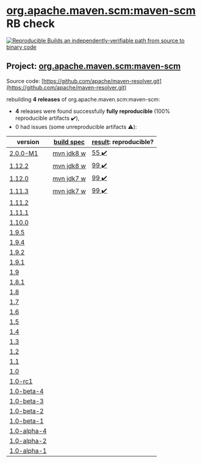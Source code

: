 [org.apache.maven.scm:maven-scm](https://search.maven.org/artifact/org.apache.maven.scm/maven-scm/) RB check
=======

[![Reproducible Builds](https://reproducible-builds.org/images/logos/rb.svg) an independently-verifiable path from source to binary code](https://reproducible-builds.org/)

## Project: [org.apache.maven.scm:maven-scm](https://search.maven.org/artifact/org.apache.maven.scm/maven-scm/)

Source code: [https://github.com/apache/maven-resolver.git](https://github.com/apache/maven-resolver.git)

rebuilding **4 releases** of org.apache.maven.scm:maven-scm:
- **4** releases were found successfully **fully reproducible** (100% reproducible artifacts :heavy_check_mark:),
- 0 had issues (some unreproducible artifacts :warning:):

| version | [build spec](BUILDSPEC.md) | [result](https://reproducible-builds.org/docs/jvm/): reproducible? |
| -- | --------- | ------ |
| [2.0.0-M1](https://search.maven.org/artifact/org.apache.maven.scm/maven-scm/2.0.0-M1/pom) | [mvn jdk8 w](maven-scm-2.0.0-M1.buildspec) | [55 :heavy_check_mark: ](maven-scm-2.0.0-M1.buildcompare) |
| [1.12.2](https://search.maven.org/artifact/org.apache.maven.scm/maven-scm/1.12.2/pom) | [mvn jdk8 w](maven-scm-1.12.2.buildspec) | [99 :heavy_check_mark: ](maven-scm-1.12.2.buildcompare) |
| [1.12.0](https://search.maven.org/artifact/org.apache.maven.scm/maven-scm/1.12.0/pom) | [mvn jdk7 w](maven-scm-1.12.0.buildspec) | [99 :heavy_check_mark: ](maven-scm-1.12.0.buildcompare) |
| [1.11.3](https://search.maven.org/artifact/org.apache.maven.scm/maven-scm/1.11.3/pom) | [mvn jdk7 w](maven-scm-1.11.3.buildspec) | [99 :heavy_check_mark: ](maven-scm-1.11.3.buildcompare) |
| [1.11.2](https://search.maven.org/artifact/org.apache.maven.scm/maven-scm/1.11.2/pom) | | |
| [1.11.1](https://search.maven.org/artifact/org.apache.maven.scm/maven-scm/1.11.1/pom) | | |
| [1.10.0](https://search.maven.org/artifact/org.apache.maven.scm/maven-scm/1.10.0/pom) | | |
| [1.9.5](https://search.maven.org/artifact/org.apache.maven.scm/maven-scm/1.9.5/pom) | | |
| [1.9.4](https://search.maven.org/artifact/org.apache.maven.scm/maven-scm/1.9.4/pom) | | |
| [1.9.2](https://search.maven.org/artifact/org.apache.maven.scm/maven-scm/1.9.2/pom) | | |
| [1.9.1](https://search.maven.org/artifact/org.apache.maven.scm/maven-scm/1.9.1/pom) | | |
| [1.9](https://search.maven.org/artifact/org.apache.maven.scm/maven-scm/1.9/pom) | | |
| [1.8.1](https://search.maven.org/artifact/org.apache.maven.scm/maven-scm/1.8.1/pom) | | |
| [1.8](https://search.maven.org/artifact/org.apache.maven.scm/maven-scm/1.8/pom) | | |
| [1.7](https://search.maven.org/artifact/org.apache.maven.scm/maven-scm/1.7/pom) | | |
| [1.6](https://search.maven.org/artifact/org.apache.maven.scm/maven-scm/1.6/pom) | | |
| [1.5](https://search.maven.org/artifact/org.apache.maven.scm/maven-scm/1.5/pom) | | |
| [1.4](https://search.maven.org/artifact/org.apache.maven.scm/maven-scm/1.4/pom) | | |
| [1.3](https://search.maven.org/artifact/org.apache.maven.scm/maven-scm/1.3/pom) | | |
| [1.2](https://search.maven.org/artifact/org.apache.maven.scm/maven-scm/1.2/pom) | | |
| [1.1](https://search.maven.org/artifact/org.apache.maven.scm/maven-scm/1.1/pom) | | |
| [1.0](https://search.maven.org/artifact/org.apache.maven.scm/maven-scm/1.0/pom) | | |
| [1.0-rc1](https://search.maven.org/artifact/org.apache.maven.scm/maven-scm/1.0-rc1/pom) | | |
| [1.0-beta-4](https://search.maven.org/artifact/org.apache.maven.scm/maven-scm/1.0-beta-4/pom) | | |
| [1.0-beta-3](https://search.maven.org/artifact/org.apache.maven.scm/maven-scm/1.0-beta-3/pom) | | |
| [1.0-beta-2](https://search.maven.org/artifact/org.apache.maven.scm/maven-scm/1.0-beta-2/pom) | | |
| [1.0-beta-1](https://search.maven.org/artifact/org.apache.maven.scm/maven-scm/1.0-beta-1/pom) | | |
| [1.0-alpha-4](https://search.maven.org/artifact/org.apache.maven.scm/maven-scm/1.0-alpha-4/pom) | | |
| [1.0-alpha-2](https://search.maven.org/artifact/org.apache.maven.scm/maven-scm/1.0-alpha-2/pom) | | |
| [1.0-alpha-1](https://search.maven.org/artifact/org.apache.maven.scm/maven-scm/1.0-alpha-1/pom) | | |
